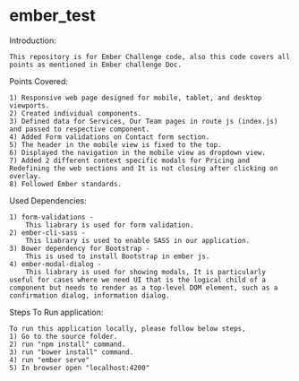# ember_test

Introduction:

	This repository is for Ember Challenge code, also this code covers all points as mentioned in Ember challenge Doc.

Points Covered:

	1) Responsive web page designed for mobile, tablet, and desktop viewports.
	2) Created individual components.
	3) Defined data for Services, Our Team pages in route js (index.js) and passed to respective component. 
	4) Added Form validations on Contact form section.
	5) The header in the mobile view is fixed to the top.
	6) Displayed the navigation in the mobile view as dropdown view.
	7) Added 2 different context specific modals for Pricing and Redefining the web sections and It is not closing after clicking on overlay.
	8) Followed Ember standards.

Used Dependencies:

	1) form-validations - 
		This liabrary is used for form validation.
	2) ember-cli-sass - 
		This liabrary is used to enable SASS in our application. 
	3) Bower dependency for Bootstrap - 
		This is used to install Bootstrap in ember js.
	4) ember-modal-dialog - 
		This liabrary is used for showing modals, It is particularly useful for cases where we need UI that is the logical child of a component but needs to render as a top-level DOM element, such as a confirmation dialog, information dialog.

Steps To Run application:

	To run this application locally, please follow below steps,
	1) Go to the source folder.
	2) run "npm install" command.
	3) run "bower install" command.
	4) run "ember serve"
	5) In browser open "localhost:4200"
